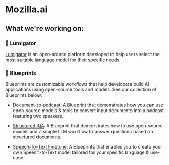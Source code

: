 # Mozilla.ai

## What we're working on:

### 🐊 Lumigator

[Lumigator](https://github.com/mozilla-ai/lumigator) is an open-source platform developed to help users select the most suitable language model for their specific needs

### 📘 Blueprints

Blueprints are customizable workflows that help developers build AI applications using open-source tools and models. See our collection of Blueprints below:

- [Document-to-podcast](https://github.com/mozilla-ai/document-to-podcast): A Blueprint that demonstrates how you can use open-source models & tools to convert input documents into a podcast featuring two speakers.

- [Structured-QA](https://github.com/mozilla-ai/structured-qa): A Blueprint that demonstrates how to use open-source models and a simple LLM workflow to answer questions based on structured documents.

- [Speech-To-Text Finetune](https://github.com/mozilla-ai/speech-to-text-finetune): A Blueprints that enables you to create your own Speech-to-Text model tailored for your specific language & use-case. 
